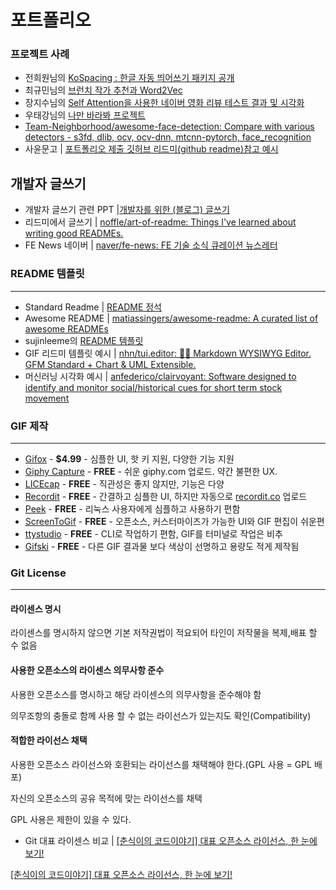# 포트폴리오

### 프로젝트 사례

- 전희원님의 [KoSpacing : 한글 자동 띄어쓰기 패키지 공개](http://freesearch.pe.kr/archives/4759)
- 최규민님의 [브런치 작가 추천과 Word2Vec](https://brunch.co.kr/@goodvc78/7)
- 장지수님의 [Self Attention을 사용한 네이버 영화 리뷰 테스트 결과 및 시각화](https://simonjisu.github.io/datascience/2018/04/03/nsmcbidreclstmselfattn.html)
- 우태강님의 [나만 바라봐 프로젝트](https://github.com/Team-Neighborhood/Only-Look-At-Me)
- [Team-Neighborhood/awesome-face-detection: Compare with various detectors - s3fd, dlib, ocv, ocv-dnn, mtcnn-pytorch, face_recognition](https://github.com/Team-Neighborhood/awesome-face-detection)
- 사윤문고 | [포트폴리오 제출 깃허브 리드미(github readme)참고 예시](https://post.sayunbooks.com/entry/%ED%8F%AC%ED%8A%B8%ED%8F%B4%EB%A6%AC%EC%98%A4-%EC%A0%9C%EC%B6%9C-%EA%B9%83%ED%97%88%EB%B8%8C-%EB%A6%AC%EB%93%9C%EB%AF%B8github-readme%EC%B0%B8%EA%B3%A0-%EC%98%88%EC%8B%9C)

## 개발자 글쓰기

- 개발자 글쓰기 관련 PPT |[개발자를 위한 (블로그) 글쓰기](https://www.slideshare.net/zzsza/intro-102870757)
- 리드미에서 글쓰기 | [noffle/art-of-readme: Things I've learned about writing good READMEs.](https://github.com/noffle/art-of-readme#readme)
- FE News 네이버 | [naver/fe-news: FE 기술 소식 큐레이션 뉴스레터](https://github.com/naver/fe-news)

### README 템플릿

---

- Standard Readme | [README 정석](https://blog.ull.im/engineering/2019/03/10/logs-on-git.html)
- Awesome README | [matiassingers/awesome-readme: A curated list of awesome READMEs](https://github.com/matiassingers/awesome-readme)
- sujinleeme의 [README 템플릿](https://github.com/sujinleeme/readme-template/tree/master/korean)
- GIF 리드미 템플릿 예시 | [nhn/tui.editor: 🍞📝 Markdown WYSIWYG Editor. GFM Standard + Chart & UML Extensible.](https://github.com/nhn/tui.editor#readme)
- 머신러닝 시각화 예시 | [anfederico/clairvoyant: Software designed to identify and monitor social/historical cues for short term stock movement](https://github.com/anfederico/Clairvoyant#readme)

### **GIF 제작**

---

- [Gifox](https://gifox.io/) - **$4.99** - 심플한 UI, 핫 키 지원, 다양한 기능 지원
- [Giphy Capture](https://giphy.com/apps/giphycapture) - **FREE** - 쉬운 giphy.com 업로드. 약간 불편한 UX.
- [LICEcap](https://www.cockos.com/licecap/) - **FREE** - 직관성은 좋지 않지만, 기능은 다양
- [Recordit](https://recordit.co/) - **FREE** - 간결하고 심플한 UI, 하지만 자동으로 [recordit.co](https://recordit.co/) 업로드
- [Peek](https://github.com/phw/peek#readme) - **FREE** - 리눅스 사용자에게 심플하고 사용하기 편함
- [ScreenToGif](https://github.com/NickeManarin/ScreenToGif/) - **FREE** - 오픈소스, 커스터마이즈가 가능한 UI와 GIF 편집이 쉬운편
- [ttystudio](https://github.com/chjj/ttystudio#readme) - **FREE** - CLI로 작업하기 편함, GIF를 터미널로 작업은 비추
- [Gifski](https://github.com/sindresorhus/Gifski#readme) - **FREE** - 다른 GIF 결과물 보다 색상이 선명하고 용량도 적게 제작됨

### Git License

---

#### 라이센스 명시

라이센스를 명시하지 않으면 기본 저작권법이 적요되어 타인이 저작물을 복제,배표 할 수 없음

#### 사용한 오픈소스의 라이센스 의무사항 준수

사용한 오픈소스를 명시하고 해당 라이센스의 의무사항을 준수해야 함

의무조항의 충돌로 함께 사용 할 수 없는 라이선스가 있는지도 확인(Compatibility)

#### 적합한 라이선스 채택

사용한 오픈소스 라이선스와 호환되는 라이선스를 채택해야 한다.(GPL 사용 = GPL 배포)

자신의 오픈소스의 공유 목적에 맞는 라이선스를 채택

GPL 사용은 제한이 있을 수 있다.

- Git 대표 라이센스 비교 | [[춘식이의 코드이야기] 대표 오픈소스 라이선스, 한 눈에 보기!](https://codenamu.org/2014/10/10/popular-opensource-license)

[[춘식이의 코드이야기] 대표 오픈소스 라이선스, 한 눈에 보기!](https://codenamu.org/2014/10/10/popular-opensource-license)